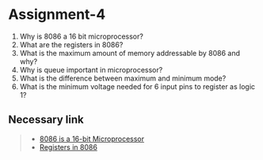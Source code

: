 # Assignment-4
1. Why is 8086 a 16 bit microprocessor?
2. What are  the registers in 8086?
3. What is the maximum amount of memory addressable by 8086 and why?
4. Why is queue important in microprocessor?
5. What is the difference between maximum and minimum mode?
6. What is the minimum voltage needed for 6 input pins to register as logic 1?

## Necessary link
>- [8086 is a 16-bit Microprocessor](https://www.davuniversity.org/images/files/study-material/Intel%208086.pdf)
>- [Registers in 8086](https://www.tutorialspoint.com/general-purpose-registers-in-8086-microprocessor)